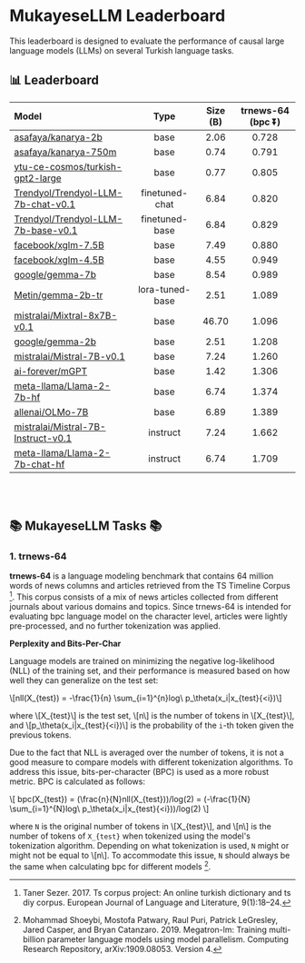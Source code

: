 # MukayeseLLM Leaderboard

This leaderboard is designed to evaluate the performance of causal large language models (LLMs) on several Turkish language tasks.

<!-- Auto-regressive language modeling focuses on modeling the probability `P(X)` of a text sequence of `n` tokens, where `X = (x_1, x_2, ..., x_n)`, and `P(X) = \prod_{i=1}^{n}P(x_i|x_{<i})`. The objective is to estimate the probability of a given text sequence. -->

## 📊 Leaderboard

| Model | Type | Size (B) | trnews-64 (bpc ⏬) |
|:----- |:----:| :---: | :---: |
| [asafaya/kanarya-2b](https://huggingface.co/asafaya/kanarya-2b)  | base             | 2.06        | 0.728 |
| [asafaya/kanarya-750m](https://huggingface.co/asafaya/kanarya-750m) | base             | 0.74        | 0.791 |
| [ytu-ce-cosmos/turkish-gpt2-large](https://huggingface.co/ytu-ce-cosmos/turkish-gpt2-large) | base             | 0.77        | 0.805 |
| [Trendyol/Trendyol-LLM-7b-chat-v0.1](https://huggingface.co/Trendyol/Trendyol-LLM-7b-chat-v0.1) | finetuned-chat   | 6.84        | 0.820 |
| [Trendyol/Trendyol-LLM-7b-base-v0.1](https://huggingface.co/Trendyol/Trendyol-LLM-7b-base-v0.1) | finetuned-base   | 6.84        | 0.829 |
| [facebook/xglm-7.5B](https://huggingface.co/facebook/xglm-7.5B) | base             | 7.49        | 0.880 |
| [facebook/xglm-4.5B](https://huggingface.co/facebook/xglm-4.5B) | base             | 4.55        | 0.949 |
| [google/gemma-7b](https://huggingface.co/google/gemma-7b)     | base             | 8.54        | 0.989 |
| [Metin/gemma-2b-tr](https://huggingface.co/Metin/gemma-2b-tr)   | lora-tuned-base | 2.51        | 1.089 |
| [mistralai/Mixtral-8x7B-v0.1](https://huggingface.co/mistralai/Mixtral-8x7B-v0.1) | base             | 46.70       | 1.096 |
| [google/gemma-2b](https://huggingface.co/google/gemma-2b)     | base             | 2.51        | 1.208 |
| [mistralai/Mistral-7B-v0.1](https://huggingface.co/mistralai/Mistral-7B-v0.1) | base             | 7.24        | 1.260 |
| [ai-forever/mGPT](https://huggingface.co/ai-forever/mGPT) | base             | 1.42        | 1.306 |
| [meta-llama/Llama-2-7b-hf](https://huggingface.co/meta-llama/Llama-2-7b-hf) | base             | 6.74        | 1.374 |
| [allenai/OLMo-7B](https://huggingface.co/allenai/OLMo-7B)     | base             | 6.89        | 1.389 |
| [mistralai/Mistral-7B-Instruct-v0.1](https://huggingface.co/mistralai/Mistral-7B-Instruct-v0.1) | instruct         | 7.24        | 1.662 |
| [meta-llama/Llama-2-7b-chat-hf](https://huggingface.co/meta-llama/Llama-2-7b-chat-hf) | instruct         | 6.74        | 1.709 |

<br>
<br>

## 📚 MukayeseLLM Tasks 📚 

### 1. trnews-64

__trnews-64__ is a language modeling benchmark that contains 64 million words of news columns and articles retrieved from the TS Timeline Corpus [^2^]. This corpus consists of a mix of news articles collected from different journals about various domains and topics. Since trnews-64 is intended for evaluating bpc language model on the character level, articles were lightly pre-processed, and no further tokenization was applied.

[^2^]: Taner Sezer. 2017. Ts corpus project: An online turkish dictionary and ts diy corpus. European Journal of Language and Literature, 9(1):18–24.

**Perplexity and Bits-Per-Char**

Language models are trained on minimizing the negative log-likelihood (NLL) of the training set, and their performance is measured based on how well they can generalize on the test set:

\\[nll(X_{test}) = -\frac{1}{n} \sum_{i=1}^{n}log\ p_\theta(x_i|x_{test}{<i})\\]

where \\[X_{test}\\] is the test set, \\[n\\] is the number of tokens in \\[X_{test}\\], and \\[p_\theta(x_i|x_{test}{<i})\\] is the probability of the `i`-th token given the previous tokens.

Due to the fact that NLL is averaged over the number of tokens, it is not a good measure to compare models with different tokenization algorithms. To address this issue, bits-per-character (BPC) is used as a more robust metric. BPC is calculated as follows:

\\[ bpc(X_{test}) = (\frac{n}{N}nll(X_{test}))/log(2) = (-\frac{1}{N} \sum_{i=1}^{N}log\ p_\theta(x_i|x_{test}{<i}))/log(2) \\]

where `N` is the original number of tokens in \\[X_{test}\\], and \\[n\\] is the number of tokens of `X_{test}` when tokenized using the model's tokenization algorithm. Depending on what tokenization is used, `N` might or might not be equal to \\[n\\]. To accommodate this issue, `N` should always be the same when calculating bpc for different models [^shoeybi-etal-2019-megatronlm^].

[^shoeybi-etal-2019-megatronlm^]: Mohammad Shoeybi, Mostofa Patwary, Raul Puri, Patrick LeGresley, Jared Casper, and Bryan Catanzaro. 2019. Megatron-lm: Training multi-billion parameter language models using model parallelism. Computing Research Repository, arXiv:1909.08053. Version 4.
